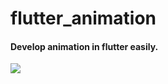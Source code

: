 # flutter_animation
#### Develop animation in flutter easily.

<img src='https://github.com/sky-flutter/flutter_animation_series/blob/master/output.gif'/>

